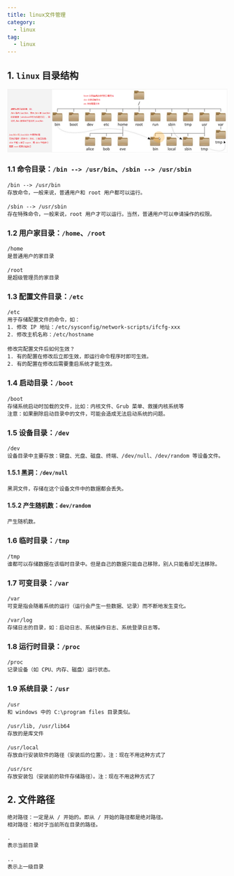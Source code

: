 ```yaml
---
title: linux文件管理
category:
  - linux
tag:
  - linux
---
```


## 1. `linux` 目录结构

![](./images/_04_linux_file_manage/01.png)

### 1.1 命令目录：`/bin --> /usr/bin`、`/sbin --> /usr/sbin`

```:no-line-numbers
/bin --> /usr/bin
存放命令，一般来说，普通用户和 root 用户都可以运行。

/sbin --> /usr/sbin
存在特殊命令，一般来说，root 用户才可以运行。当然，普通用户可以申请操作的权限。
```

### 1.2 用户家目录：`/home`、`/root`

```:no-line-numbers
/home
是普通用户的家目录

/root
是超级管理员的家目录
```

### 1.3 配置文件目录：`/etc`

```:no-line-numbers
/etc
用于存储配置文件的命令，如：
1. 修改 IP 地址：/etc/sysconfig/network-scripts/ifcfg-xxx
2. 修改主机名称：/etc/hostname

修改完配置文件后如何生效？
1. 有的配置在修改后立即生效，即运行命令程序时即可生效。
2. 有的配置在修改后需要重启系统才能生效。
```

### 1.4 启动目录：`/boot`

```:no-line-numbers
/boot
存储系统启动时加载的文件，比如：内核文件、Grub 菜单、救援内核系统等
注意：如果删除启动目录中的文件，可能会造成无法启动系统的问题。
```

### 1.5 设备目录：`/dev`

```:no-line-numbers
/dev
设备目录中主要存放：键盘、光盘、磁盘、终端、/dev/null、/dev/random 等设备文件。
```

#### 1.5.1 黑洞：`/dev/null`

```:no-line-numbers
黑洞文件，存储在这个设备文件中的数据都会丢失。
```

#### 1.5.2 产生随机数：`dev/random`

```:no-line-numbers
产生随机数。
```

### 1.6 临时目录：`/tmp`

```:no-line-numbers
/tmp
谁都可以存储数据在该临时目录中。但是自己的数据只能自己移除，别人只能看却无法移除。
```

### 1.7 可变目录：`/var`

```:no-line-numbers
/var
可变是指会随着系统的运行（运行会产生一些数据、记录）而不断地发生变化。

/var/log
存储日志的目录，如：启动日志、系统操作日志、系统登录日志等。
```

### 1.8 运行时目录：`/proc`

```:no-line-numbers
/proc
记录设备（如 CPU、内存、磁盘）运行状态。
```

### 1.9 系统目录：`/usr`

```:no-line-numbers
/usr
和 windows 中的 C:\program files 目录类似。

/usr/lib, /usr/lib64
存放的是库文件

/usr/local
存放自行安装软件的路径（安装后的位置）。注：现在不用这种方式了

/usr/src
存放安装包（安装前的软件存储路径）。注：现在不用这种方式了
```

## 2. 文件路径

```:no-line-numbers
绝对路径：一定是从 / 开始的。即从 / 开始的路径都是绝对路径。
相对路径：相对于当前所在目录的路径。
```

```:no-line-numbers
.
表示当前目录

..
表示上一级目录
```
